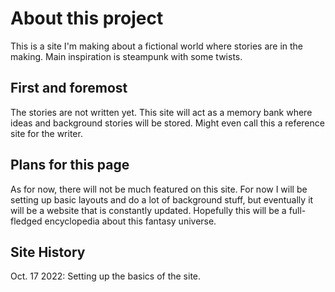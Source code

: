 # About this project

This is a site I'm making about a fictional world where stories are in the making.
Main inspiration is steampunk with some twists.

## First and foremost

The stories are not written yet. This site will act as a memory bank where ideas and background stories will be stored.
Might even call this a reference site for the writer.

## Plans for this page

As for now, there will not be much featured on this site. For now I will be setting up basic layouts and do a lot of background stuff, but eventually it will be a website that is constantly updated.
Hopefully this will be a full-fledged encyclopedia about this fantasy universe.

## Site History

Oct. 17 2022: Setting up the basics of the site.
